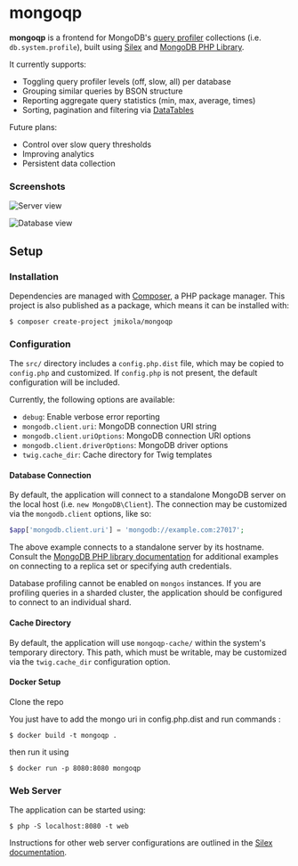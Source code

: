 mongoqp
=======

**mongoqp** is a frontend for MongoDB's [query profiler][] collections (i.e.
`db.system.profile`), built using [Silex][] and [MongoDB PHP Library][].

It currently supports:

 * Toggling query profiler levels (off, slow, all) per database
 * Grouping similar queries by BSON structure
 * Reporting aggregate query statistics (min, max, average, times)
 * Sorting, pagination and filtering via [DataTables][]

Future plans:

 * Control over slow query thresholds
 * Improving analytics
 * Persistent data collection

### Screenshots

![Server view](http://i.imgur.com/5EZbm.png)

![Database view](http://i.imgur.com/pXLc4.png)

## Setup

### Installation

Dependencies are managed with [Composer][], a PHP package manager. This project
is also published as a package, which means it can be installed with:

```
$ composer create-project jmikola/mongoqp
```

### Configuration

The `src/` directory includes a `config.php.dist` file, which may be copied
to `config.php` and customized. If `config.php` is not present, the default
configuration will be included.

Currently, the following options are available:

 * `debug`: Enable verbose error reporting
 * `mongodb.client.uri`: MongoDB connection URI string
 * `mongodb.client.uriOptions`: MongoDB connection URI options
 * `mongodb.client.driverOptions`: MongoDB driver options
 * `twig.cache_dir`: Cache directory for Twig templates

#### Database Connection

By default, the application will connect to a standalone MongoDB server on the
local host (i.e. `new MongoDB\Client`). The connection may be customized via the
`mongodb.client` options, like so:

```php
$app['mongodb.client.uri'] = 'mongodb://example.com:27017';
```

The above example connects to a standalone server by its hostname. Consult the
[MongoDB PHP library documentation][] for additional examples on connecting
to a replica set or specifying auth credentials.

Database profiling cannot be enabled on `mongos` instances. If you are profiling
queries in a sharded cluster, the application should be configured to connect to
an individual shard.

#### Cache Directory

By default, the application will use `mongoqp-cache/` within the system's
temporary directory. This path, which must be writable, may be customized via
the `twig.cache_dir` configuration option.

#### Docker Setup 
Clone the repo

You just have to add the mongo uri in config.php.dist and run commands : 
```
$ docker build -t mongoqp .
```

then run it using 

```
$ docker run -p 8080:8080 mongoqp
```


### Web Server

The application can be started using:

```
$ php -S localhost:8080 -t web
```

Instructions for other web server configurations are outlined in the
[Silex documentation][].

  [query profiler]: https://docs.mongodb.com/manual/tutorial/manage-the-database-profiler/
  [Silex]: https://silex.sensiolabs.org/
  [MongoDB PHP Library]: https://github.com/mongodb/mongo-php-library
  [DataTables]: http://datatables.net/
  [Composer]: http://getcomposer.org/
  [MongoDB PHP library documentation]: https://docs.mongodb.com/php-library/master/reference/method/MongoDBClient__construct/#examples
  [Silex documentation]: https://silex.sensiolabs.org/doc/2.0/web_servers.html
